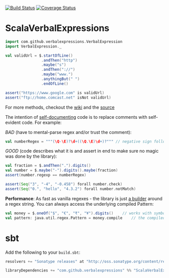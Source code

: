 [![Build Status](https://travis-ci.org/pathikrit/ScalaVerbalExpressions.png?branch=master)](http://travis-ci.org/pathikrit/ScalaVerbalExpressions) [![Coverage Status](https://coveralls.io/repos/pathikrit/ScalaVerbalExpressions/badge.png)](https://coveralls.io/r/pathikrit/ScalaVerbalExpressions)

ScalaVerbalExpressions
=====================

```scala
import com.github.verbalexpressions.VerbalExpression
import VerbalExpression._

val validUrl = $.startOfLine()
                .andThen("http")
                .maybe("s")
                .andThen("://")
                .maybe("www.")
                .anythingBut(" ")
                .endOfLine()

assert("https://www.google.com" is validUrl)
assert("ftp://home.comcast.net" isNot validUrl)
```

For more methods, checkout the [wiki](https://github.com/VerbalExpressions/JSVerbalExpressions/wiki) and the [source](src/main/scala/com/github/verbalexpressions/VerbalExpression.scala)

The intention of [self-documenting](http://en.wikipedia.org/wiki/Self-documenting) code is to replace comments with self-evident code. For example:

*BAD* (have to mental-parse regex and/or trust the comment):

```scala
val numberRegex = """(\Q-\E)?\d+((\Q.\E)\d+)?""" // negative sign followed by digits, followed by optional fraction part
```

*GOOD* (code describes what it is and assert in end to make sure no magic was done by the library):

```scala
val fraction = $.andThen(".").digits()
val number = $.maybe("-").digits().maybe(fraction)
assert(number.regexp == numberRegex)

assert(Seq("3", "-4", "-0.458") forall number.check)
assert(Seq("0.", "hello", "4.3.2") forall number.notMatch)
```

**Performance**: As fast as vanilla regexes - the library is just [a builder](http://stackoverflow.com/questions/328496/) around a regex string. 
You can always access the underlying compiled Pattern:

```scala
val money = $.oneOf("$", "€", "₹", "¥").digits()    // works with symbols too
val pattern: java.util.regex.Pattern = money.compile    // the compiled pattern
```

sbt
===
Add the following to your `build.sbt`:
```scala
resolvers += "Sonatype releases" at "http://oss.sonatype.org/content/repositories/releases/"

libraryDependencies += "com.github.verbalexpressions" %% "ScalaVerbalExpressions" % "1.0.1"
```
